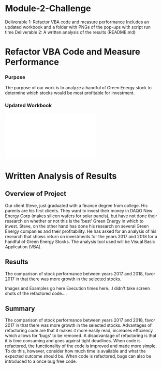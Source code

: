 # Module-2-Challenge
Deliverable 1: Refactor VBA code and measure performance
    Includes an updated workbook and a folder with PNGs of the pop-ups with script run time
Deliverable 2: A written analysis of the results (README.md)


# Refactor VBA Code and Measure Performance

### Purpose
The purpose of our work is to analyze a handful of Green Energy stock to determine which stocks would be most profitable for investment.

### Updated Workbook 
![VBA_Challenge](VBA_Challenge.xlsm)


# Written Analysis of Results

## Overview of Project
Our client Steve, just graduated with a finance degree from college.  His parents are his first clients.  They want to invest their money in DAQO New Energy Corp (makes silicon wafers for solar panels), but have not done their research on whether or not this is the 'best' Green Energy in which to invest.  Steve, on the other hand has done his research on several Green Energy companies and their profitability.  He has asked for an analysis of his research that shows return on investments for the years 2017 and 2018 for a handful of Green Energy Stocks.  The analysis tool used will be Visual Basic Application (VBA).

## Results
The comparison of stock performance between years 2017 and 2018, favor 2017 in that there was more growth in the selected stocks.

Images and Examples go here
Execution times here...I didn't take screen shots of the refactored code....

## Summary
The comparison of stock performance between years 2017 and 2018, favor 2017 in that there was more growth in the selected stocks.
Advantages of refactoring code are that it makes it more easily read, increases efficiency which allows for 'bugs' to be removed.  A disadvantage of refactoring is that it is time consuming and goes against tight deadlines. When code is refactored, the functionality of the code is improved and made more simple.  To do this, however, consider how much time is available and what the expected outcome should be.  When code is refactored, bugs can also be introduced to a once bug free code.
